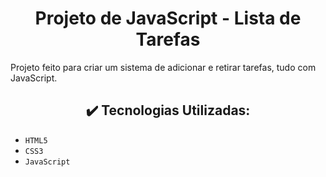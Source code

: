 <h1 align="center"> Projeto de JavaScript - Lista de Tarefas </h1>

Projeto feito para criar um sistema de adicionar e retirar tarefas, tudo com JavaScript.

<h2 align="center"> ✔️ Tecnologias Utilizadas: </h2>

- `HTML5`
- `CSS3`
- `JavaScript`
